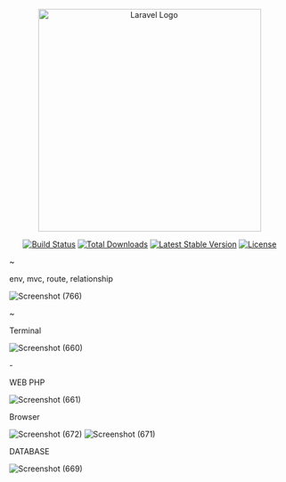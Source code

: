 <p align="center"><a href="https://laravel.com" target="_blank"><img src="https://raw.githubusercontent.com/laravel/art/master/logo-lockup/5%20SVG/2%20CMYK/1%20Full%20Color/laravel-logolockup-cmyk-red.svg" width="400" alt="Laravel Logo"></a></p>

<p align="center">
<a href="https://github.com/laravel/framework/actions"><img src="https://github.com/laravel/framework/workflows/tests/badge.svg" alt="Build Status"></a>
<a href="https://packagist.org/packages/laravel/framework"><img src="https://img.shields.io/packagist/dt/laravel/framework" alt="Total Downloads"></a>
<a href="https://packagist.org/packages/laravel/framework"><img src="https://img.shields.io/packagist/v/laravel/framework" alt="Latest Stable Version"></a>
<a href="https://packagist.org/packages/laravel/framework"><img src="https://img.shields.io/packagist/l/laravel/framework" alt="License"></a>
</p>

~ <p>env, mvc, route, relationship</p>
![Screenshot (766)](https://github.com/user-attachments/assets/df86ae1a-6b5d-4caa-a166-e81a03e539a9)



~ <p>Terminal</p>
![Screenshot (660)](https://github.com/user-attachments/assets/eda10d8e-ab69-4f41-8930-3265d11a5e88)

-<p>WEB PHP</p>
![Screenshot (661)](https://github.com/user-attachments/assets/566e6c96-8ee2-4825-a809-c22296ca3d72)

<p>Browser</p>

![Screenshot (672)](https://github.com/user-attachments/assets/6e6dda45-46a2-4520-86bc-7df5d2a7972a)
![Screenshot (671)](https://github.com/user-attachments/assets/315fdceb-2482-4a7f-a8b5-e989baee1fef)

<p>DATABASE</p>

![Screenshot (669)](https://github.com/user-attachments/assets/d2ae9585-d913-4fd1-914b-a9d93e315aab)

